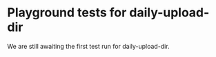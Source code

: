 # Playground tests for daily-upload-dir
We are still awaiting the first test run for daily-upload-dir.

